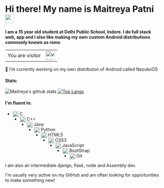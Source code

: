# Hi there! My name is Maitreya Patni <img src="https://github.com/iamshubhamg/iamshubhamg/blob/master/Assests/Hi.gif" width="29px">
**I am a 15 year old student at Delhi Public School, Indore. I do full stack web, app and I also like making my own custom Android distributions commonly known as roms**

<table>
  <tr>
    <td>You are visitor</td>
    <td><img src="https://profile-counter.glitch.me/Maitreya29/count.svg" alt="vistor count" height="30" /></td>
  </tr>
</table>

🔭 I’m currently working on my own distributon of Android called NezukoOS
 
 #### Stats:
 ![Maitreya's github stats](https://github-readme-stats.vercel.app/api?username=Maitreya29&show_icons=true&theme=dark)     [![Top Langs](https://github-readme-stats.vercel.app/api/top-langs/?username=Maitreya29&layout=compact&theme=dark)](https://github.com/Maitreya29/Maitreya29)
 
 #### I'm fluent in:
 * <img align="left" alt="C" width="20px" src="https://cdn.iconscout.com/icon/free/png-64/c-programming-569564.png" /> C 
 * <img align="left" alt="C++" width="20px" src="https://sdtimes.com/wp-content/uploads/2018/03/cpppp.png" /> C++
 * <img align="left" alt="Java" width="20px" src="https://cdn.iconscout.com/icon/free/png-64/java-57-1174929.png" /> Java
 * <img align="left" alt="Python" width="20px" src="https://cdn.iconscout.com/icon/free/png-64/python-14-569257.png" /> Python
 * <img align="left" alt="HTML5" width="20px" src="https://cdn.iconscout.com/icon/free/png-64/html5-2038876-1720089.png" /> HTML5
 * <img align="left" alt="CSS3" width="20px" src="https://cdn.iconscout.com/icon/free/png-64/css-37-226088.png" /> CSS3
 * <img align="left" alt="JavaScript" width="20px" src="https://cdn.iconscout.com/icon/free/png-64/javascript-1-225993.png" /> JavaScript
 * <img align="left" alt="BootStrap" width="20px" src="https://cdn.iconscout.com/icon/free/png-64/bootstrap-226077.png" /> BootStrap
 * <img align="left" alt="Git" width="20px" src="https://cdn.iconscout.com/icon/free/png-64/social-226-96741.png" /> Git

I am also an intermediate django, flask, node and Assembly dev.

I'm usually very active on my GitHub and am often looking for opportunities to make something new! 
